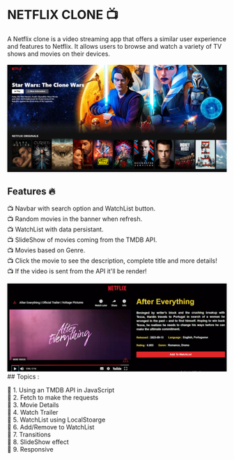 # NETFLIX CLONE :tv:
A Netflix clone is a video streaming app that offers a similar user experience and features to Netflix. It allows users to browse and watch a variety of TV shows and movies on their devices.<br>
<br>
<img src="assests/NetFlix Image.png">

## Features :fire:
:tv: Navbar with search option and WatchList button. <br>
:tv: Random movies in the banner when refresh.<br>
:tv: WatchList with data persistant.<br>
:tv: SlideShow of movies coming from the TMDB API.<br>
:tv: Movies based on Genre.<br>
:tv: Click the movie to see the description, complete title and more details!<br>
:tv: If the video is sent from the API it'll be render!<br>

<img src="assests/Netflix Details.png">
## Topics :

:movie_camera: 1. Using an TMDB API in JavaScript <br>
:movie_camera: 2. Fetch to make the requests <br>
:movie_camera: 3. Movie Details <br>
:movie_camera: 4. Watch Trailer <br>
:movie_camera: 5. WatchList using LocalStoarge <br>
:movie_camera: 6. Add/Remove to WatchList <br>
:movie_camera: 7. Transitions <br>
:movie_camera: 8. SlideShow effect <br>
:movie_camera: 9. Responsive <br>
